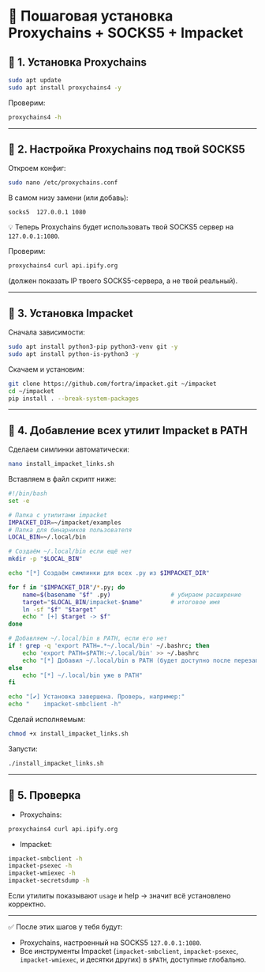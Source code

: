 # 🚀 Пошаговая установка Proxychains + SOCKS5 + Impacket

## 🔹 1. Установка Proxychains

```bash
sudo apt update
sudo apt install proxychains4 -y
```

Проверим:

```bash
proxychains4 -h
```

---

## 🔹 2. Настройка Proxychains под твой SOCKS5

Откроем конфиг:

```bash
sudo nano /etc/proxychains.conf
```

В самом низу замени (или добавь):

```
socks5  127.0.0.1 1080
```

💡 Теперь Proxychains будет использовать твой SOCKS5 сервер на `127.0.0.1:1080`.

Проверим:

```bash
proxychains4 curl api.ipify.org
```

(должен показать IP твоего SOCKS5-сервера, а не твой реальный).

---

## 🔹 3. Установка Impacket

Сначала зависимости:

```bash
sudo apt install python3-pip python3-venv git -y
sudo apt install python-is-python3 -y
```

Скачаем и установим:

```bash
git clone https://github.com/fortra/impacket.git ~/impacket
cd ~/impacket
pip install . --break-system-packages
```

---

## 🔹 4. Добавление всех утилит Impacket в PATH

Сделаем симлинки автоматически:

```bash
nano install_impacket_links.sh
```

Вставляем в файл скрипт ниже:

```bash
#!/bin/bash
set -e

# Папка с утилитами impacket
IMPACKET_DIR=~/impacket/examples
# Папка для бинарников пользователя
LOCAL_BIN=~/.local/bin

# Создаём ~/.local/bin если ещё нет
mkdir -p "$LOCAL_BIN"

echo "[*] Создаём симлинки для всех .py из $IMPACKET_DIR"

for f in "$IMPACKET_DIR"/*.py; do
    name=$(basename "$f" .py)                 # убираем расширение
    target="$LOCAL_BIN/impacket-$name"        # итоговое имя
    ln -sf "$f" "$target"
    echo " [+] $target -> $f"
done

# Добавляем ~/.local/bin в PATH, если его нет
if ! grep -q 'export PATH=.*~/.local/bin' ~/.bashrc; then
    echo 'export PATH=$PATH:~/.local/bin' >> ~/.bashrc
    echo "[*] Добавил ~/.local/bin в PATH (будет доступно после перезапуска shell или source ~/.bashrc)"
else
    echo "[*] ~/.local/bin уже в PATH"
fi

echo "[✔] Установка завершена. Проверь, например:"
echo "    impacket-smbclient -h"
```

Сделай исполняемым:

```bash
chmod +x install_impacket_links.sh
```

Запусти:

```bash
./install_impacket_links.sh
```

---

## 🔹 5. Проверка

* Proxychains:

```bash
proxychains4 curl api.ipify.org
```

* Impacket:

```bash
impacket-smbclient -h
impacket-psexec -h
impacket-wmiexec -h
impacket-secretsdump -h
```

Если утилиты показывают `usage` и help → значит всё установлено корректно.

---

✅ После этих шагов у тебя будут:

* Proxychains, настроенный на SOCKS5 `127.0.0.1:1080`.
* Все инструменты Impacket (`impacket-smbclient`, `impacket-psexec`, `impacket-wmiexec`, и десятки других) в `$PATH`, доступные глобально.
